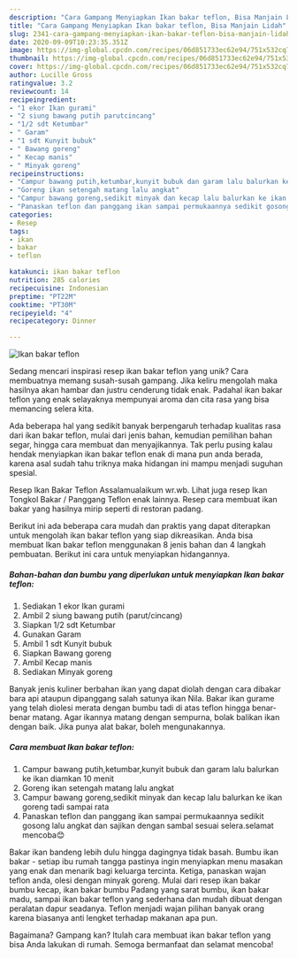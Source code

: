 ```yaml
---
description: "Cara Gampang Menyiapkan Ikan bakar teflon, Bisa Manjain Lidah"
title: "Cara Gampang Menyiapkan Ikan bakar teflon, Bisa Manjain Lidah"
slug: 2341-cara-gampang-menyiapkan-ikan-bakar-teflon-bisa-manjain-lidah
date: 2020-09-09T10:23:35.351Z
image: https://img-global.cpcdn.com/recipes/06d851733ec62e94/751x532cq70/ikan-bakar-teflon-foto-resep-utama.jpg
thumbnail: https://img-global.cpcdn.com/recipes/06d851733ec62e94/751x532cq70/ikan-bakar-teflon-foto-resep-utama.jpg
cover: https://img-global.cpcdn.com/recipes/06d851733ec62e94/751x532cq70/ikan-bakar-teflon-foto-resep-utama.jpg
author: Lucille Gross
ratingvalue: 3.2
reviewcount: 14
recipeingredient:
- "1 ekor Ikan gurami"
- "2 siung bawang putih parutcincang"
- "1/2 sdt Ketumbar"
- " Garam"
- "1 sdt Kunyit bubuk"
- " Bawang goreng"
- " Kecap manis"
- " Minyak goreng"
recipeinstructions:
- "Campur bawang putih,ketumbar,kunyit bubuk dan garam lalu balurkan ke ikan diamkan 10 menit"
- "Goreng ikan setengah matang lalu angkat"
- "Campur bawang goreng,sedikit minyak dan kecap lalu balurkan ke ikan goreng tadi sampai rata"
- "Panaskan teflon dan panggang ikan sampai permukaannya sedikit gosong lalu angkat dan sajikan dengan sambal sesuai selera.selamat mencoba😊"
categories:
- Resep
tags:
- ikan
- bakar
- teflon

katakunci: ikan bakar teflon 
nutrition: 285 calories
recipecuisine: Indonesian
preptime: "PT22M"
cooktime: "PT30M"
recipeyield: "4"
recipecategory: Dinner

---
```



![Ikan bakar teflon](https://img-global.cpcdn.com/recipes/06d851733ec62e94/751x532cq70/ikan-bakar-teflon-foto-resep-utama.jpg)

Sedang mencari inspirasi resep ikan bakar teflon yang unik? Cara membuatnya memang susah-susah gampang. Jika keliru mengolah maka hasilnya akan hambar dan justru cenderung tidak enak. Padahal ikan bakar teflon yang enak selayaknya mempunyai aroma dan cita rasa yang bisa memancing selera kita.

Ada beberapa hal yang sedikit banyak berpengaruh terhadap kualitas rasa dari ikan bakar teflon, mulai dari jenis bahan, kemudian pemilihan bahan segar, hingga cara membuat dan menyajikannya. Tak perlu pusing kalau hendak menyiapkan ikan bakar teflon enak di mana pun anda berada, karena asal sudah tahu triknya maka hidangan ini mampu menjadi suguhan spesial.

Resep Ikan Bakar Teflon Assalamualaikum wr.wb. Lihat juga resep Ikan Tongkol Bakar / Panggang Teflon enak lainnya. Resep cara membuat ikan bakar yang hasilnya mirip seperti di restoran padang.


Berikut ini ada beberapa cara mudah dan praktis yang dapat diterapkan untuk mengolah ikan bakar teflon yang siap dikreasikan. Anda bisa membuat Ikan bakar teflon menggunakan 8 jenis bahan dan 4 langkah pembuatan. Berikut ini cara untuk menyiapkan hidangannya.

<!--inarticleads1-->

##### Bahan-bahan dan bumbu yang diperlukan untuk menyiapkan Ikan bakar teflon:

1. Sediakan 1 ekor Ikan gurami
1. Ambil 2 siung bawang putih (parut/cincang)
1. Siapkan 1/2 sdt Ketumbar
1. Gunakan  Garam
1. Ambil 1 sdt Kunyit bubuk
1. Siapkan  Bawang goreng
1. Ambil  Kecap manis
1. Sediakan  Minyak goreng


Banyak jenis kuliner berbahan ikan yang dapat diolah dengan cara dibakar bara api ataupun dipanggang salah satunya ikan Nila. Bakar ikan gurame yang telah diolesi merata dengan bumbu tadi di atas teflon hingga benar-benar matang. Agar ikannya matang dengan sempurna, bolak balikan ikan dengan baik. Jika punya alat bakar, boleh mengunakannya. 

<!--inarticleads2-->

##### Cara membuat Ikan bakar teflon:

1. Campur bawang putih,ketumbar,kunyit bubuk dan garam lalu balurkan ke ikan diamkan 10 menit
1. Goreng ikan setengah matang lalu angkat
1. Campur bawang goreng,sedikit minyak dan kecap lalu balurkan ke ikan goreng tadi sampai rata
1. Panaskan teflon dan panggang ikan sampai permukaannya sedikit gosong lalu angkat dan sajikan dengan sambal sesuai selera.selamat mencoba😊


Bakar ikan bandeng lebih dulu hingga dagingnya tidak basah. Bumbu ikan bakar - setiap ibu rumah tangga pastinya ingin menyiapkan menu masakan yang enak dan menarik bagi keluarga tercinta. Ketiga, panaskan wajan teflon anda, olesi dengan minyak goreng. Mulai dari resep ikan bakar bumbu kecap, ikan bakar bumbu Padang yang sarat bumbu, ikan bakar madu, sampai ikan bakar teflon yang sederhana dan mudah dibuat dengan peralatan dapur seadanya. Teflon menjadi wajan pilihan banyak orang karena biasanya anti lengket terhadap makanan apa pun. 

Bagaimana? Gampang kan? Itulah cara membuat ikan bakar teflon yang bisa Anda lakukan di rumah. Semoga bermanfaat dan selamat mencoba!
